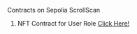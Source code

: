 Contracts on Sepolia ScrollScan

1. NFT Contract for User Role [Click Here!](https://sepolia.scrollscan.com/address/0x3E16F77f78939AC48bE10112383d376D425F768D)
